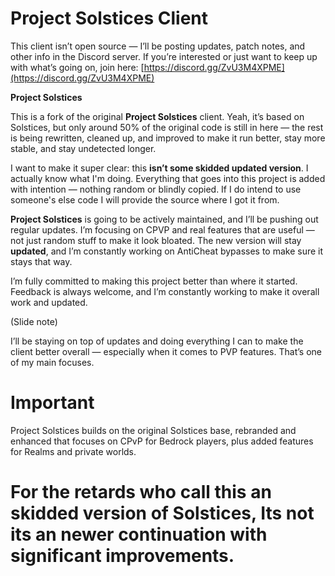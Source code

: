 # Project Solstices Client
This client isn’t open source — I’ll be posting updates, patch notes, and other info in the Discord server. If you’re interested or just want to keep up with what’s going on, join here: 
 [https://discord.gg/ZvU3M4XPME](https://discord.gg/ZvU3M4XPME)


**Project Solstices**

This is a fork of the original **Project Solstices** client. Yeah, it’s based on Solstices, but only around 50% of the original code is still in here — the rest is being rewritten, cleaned up, and improved to make it run better, stay more stable, and stay undetected longer.

I want to make it super clear: this **isn’t some skidded updated version**. I actually know what I'm doing. Everything that goes into this project is added with intention — nothing random or blindly copied. 
If I do intend to use someone's else code I will provide the source where I got it from.

**Project Solstices** is going to be actively maintained, and I’ll be pushing out regular updates. I’m focusing on CPVP and real features that are useful — not just random stuff to make it look bloated. The new version will stay **updated**, and I’m constantly working on AntiCheat bypasses to make sure it stays that way.

I’m fully committed to making this project better than where it started. Feedback is always welcome, and I’m constantly working to make it overall work and updated.

(Slide note)

I’ll be staying on top of updates and doing everything I can to make the client better overall — especially when it comes to PVP features. That’s one of my main focuses.

# Important
Project Solstices builds on the original Solstices base, rebranded and enhanced that focuses on CPvP for Bedrock players, plus added features for Realms and private worlds.
# For the retards who call this an skidded version of Solstices, Its not its an newer continuation with significant improvements.
